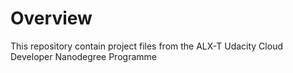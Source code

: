# Overview

This repository contain project files from the ALX-T Udacity Cloud Developer Nanodegree Programme
